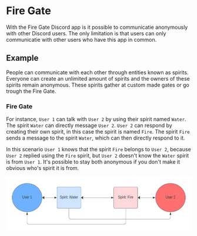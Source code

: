 # Fire Gate
With the Fire Gate Discord app is it possible to communicatie anonymously with other Discord users. The only limitation is that users can only communicatie with other users who have this app in common.

## Example
People can communicate with each other through entities known as spirits. Everyone can create an unlimited amount of spirits and the owners of these spirits remain anonymous. These spirits gather at custom made gates or go trough the Fire Gate.

### Fire Gate
For instance, `User 1` can talk with `User 2` by using their spirit named `Water`. The spirit `Water` can directly message `User 2`. `User 2` can respond by creating their own spirit, in this case the spirit is named `Fire`. The spirit `Fire` sends a message to the spirit `Water`, which can then directly respond to it.

In this scenario `User 1` knows that the spirit `Fire` belongs to `User 2`, because `User 2` replied using the `Fire` spirit, but `User 2` doesn't know the `Water` spirit is from `User 1`. It's possible to stay both anonymous if you don't make it obvious who's spirit it is from.

<img src="./resources/images/fire_gate.jpeg" width=750 height=150>
